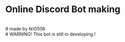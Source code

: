 # Online Discord Bot making 
<br>
# made by tkt0506 
<br>
# WARNING! This bot is still in developing !
